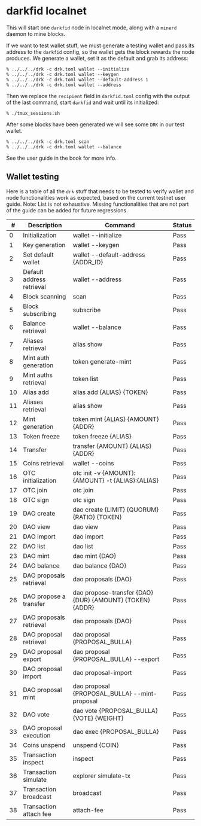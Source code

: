 darkfid localnet
================

This will start one `darkfid` node in localnet mode,
along with a `minerd` daemon to mine blocks.

If we want to test wallet stuff, we must generate
a testing wallet and pass its address to the `darkfid`
config, so the wallet gets the block rewards the node
produces. We generate a wallet, set it as the default
and grab its address:
```
% ../../../drk -c drk.toml wallet --initialize
% ../../../drk -c drk.toml wallet --keygen
% ../../../drk -c drk.toml wallet --default-address 1
% ../../../drk -c drk.toml wallet --address
```

Then we replace the `recipient` field in `darkfid.toml`
config with the output of the last command, start
`darkfid` and wait until its initialized:
```
% ./tmux_sessions.sh
```

After some blocks have been generated we
will see some `DRK` in our test wallet.
```
% ../../../drk -c drk.toml scan
% ../../../drk -c drk.toml wallet --balance
```

See the user guide in the book for more info.

## Wallet testing

Here is a table of all the `drk` stuff that needs to be tested to verify
wallet and node functionalities work as expected, based on the current
testnet user guide.
Note: List is not exhaustive. Missing functionalities that are not part
of the guide can be added for future regressions.

| #  | Description               | Command                                                  | Status             |
|----|---------------------------|----------------------------------------------------------|--------------------|
| 0  | Initialization            | wallet --initialize                                      | Pass               |
| 1  | Key generation            | wallet --keygen                                          | Pass               |
| 2  | Set default wallet        | wallet --default-address {ADDR_ID}                       | Pass               |
| 3  | Default address retrieval | wallet --address                                         | Pass               |
| 4  | Block scanning            | scan                                                     | Pass               |
| 5  | Block subscribing         | subscribe                                                | Pass               |
| 6  | Balance retrieval         | wallet --balance                                         | Pass               |
| 7  | Aliases retrieval         | alias show                                               | Pass               |
| 8  | Mint auth generation      | token generate-mint                                      | Pass               |
| 9  | Mint auths retrieval      | token list                                               | Pass               |
| 10 | Alias add                 | alias add {ALIAS} {TOKEN}                                | Pass               |
| 11 | Aliases retrieval         | alias show                                               | Pass               |
| 12 | Mint generation           | token mint {ALIAS} {AMOUNT} {ADDR}                       | Pass               |
| 13 | Token freeze              | token freeze {ALIAS}                                     | Pass               |
| 14 | Transfer                  | transfer {AMOUNT} {ALIAS} {ADDR}                         | Pass               |
| 15 | Coins retrieval           | wallet --coins                                           | Pass               |
| 16 | OTC initialization        | otc init -v {AMOUNT}:{AMOUNT} -t {ALIAS}:{ALIAS}         | Pass               |
| 17 | OTC join                  | otc join                                                 | Pass               |
| 18 | OTC sign                  | otc sign                                                 | Pass               |
| 19 | DAO create                | dao create {LIMIT} {QUORUM} {RATIO} {TOKEN}              | Pass               |
| 20 | DAO view                  | dao view                                                 | Pass               |
| 21 | DAO import                | dao import                                               | Pass               |
| 22 | DAO list                  | dao list                                                 | Pass               |
| 23 | DAO mint                  | dao mint {DAO}                                           | Pass               |
| 24 | DAO balance               | dao balance {DAO}                                        | Pass               |
| 25 | DAO proposals retrieval   | dao proposals {DAO}                                      | Pass               |
| 26 | DAO propose a transfer    | dao propose-transfer {DAO} {DUR} {AMOUNT} {TOKEN} {ADDR} | Pass               |
| 27 | DAO proposals retrieval   | dao proposals {DAO}                                      | Pass               |
| 28 | DAO proposal retrieval    | dao proposal {PROPOSAL_BULLA}                            | Pass               |
| 29 | DAO proposal export       | dao proposal {PROPOSAL_BULLA} --export                   | Pass               |
| 30 | DAO proposal import       | dao proposal-import                                      | Pass               |
| 31 | DAO proposal mint         | dao proposal {PROPOSAL_BULLA} --mint-proposal            | Pass               |
| 32 | DAO vote                  | dao vote {PROPOSAL_BULLA} {VOTE} {WEIGHT}                | Pass               |
| 33 | DAO proposal execution    | dao exec {PROPOSAL_BULLA}                                | Pass               |
| 34 | Coins unspend             | unspend {COIN}                                           | Pass               |
| 35 | Transaction inspect       | inspect                                                  | Pass               |
| 36 | Transaction simulate      | explorer simulate-tx                                     | Pass               |
| 37 | Transaction broadcast     | broadcast                                                | Pass               |
| 38 | Transaction attach fee    | attach-fee                                               | Pass               |

